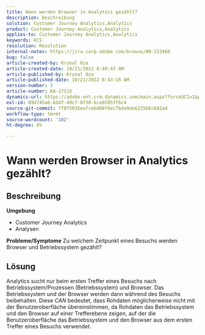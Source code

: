 ```yaml
---
title: Wann werden Browser in Analytics gezählt?
description: Beschreibung
solution: Customer Journey Analytics,Analytics
product: Customer Journey Analytics,Analytics
applies-to: Customer Journey Analytics,Analytics
keywords: KCS
resolution: Resolution
internal-notes: https://jira.corp.adobe.com/browse/AN-153466
bug: false
article-created-by: Krunal Oza
article-created-date: 10/21/2022 8:40:43 AM
article-published-by: Krunal Oza
article-published-date: 10/21/2022 8:43:16 AM
version-number: 3
article-number: KA-17115
dynamics-url: https://adobe-ent.crm.dynamics.com/main.aspx?forceUCI=1&pagetype=entityrecord&etn=knowledgearticle&id=d401d507-1c51-ed11-bba2-0022480867fb
exl-id: 89d745a6-6d4f-49c7-8f30-bce8505ff6c4
source-git-commit: 7f0f5035ea7cebd60f6ec7bda9de6225b6c602a4
workflow-type: tm+mt
source-wordcount: '102'
ht-degree: 8%

---
```


# Wann werden Browser in Analytics gezählt?

## Beschreibung

<b>Umgebung</b>
- Customer Journey Analytics
- Analysen



<b>Probleme/Symptome</b>
Zu welchem Zeitpunkt eines Besuchs werden Browser und Betriebssystem gezählt?


## Lösung


Analytics sucht nur beim ersten Treffer eines Besuchs nach Betriebssystem/Prozessen (Betriebssystem) und Browser. Das Betriebssystem und der Browser werden dann während des Besuchs beibehalten. Diese *CAN* bedeutet, dass Rohdaten möglicherweise nicht mit der Benutzeroberfläche übereinstimmen, da Rohdaten das Betriebssystem und den Browser auf einer Trefferebene zeigen, auf der die Benutzeroberfläche das Betriebssystem und den Browser aus dem ersten Treffer eines Besuchs verwendet.
